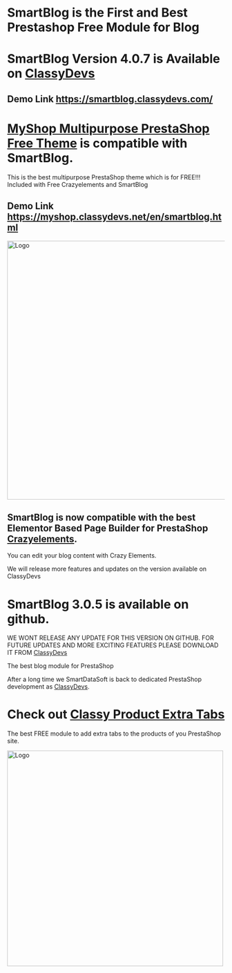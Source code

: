 # SmartBlog is the First and Best Prestashop Free Module for Blog

# SmartBlog Version 4.0.7 is Available on [ClassyDevs](https://classydevs.com/free-modules/smartblog/?utm_source=sbloggithub&utm_medium=sbloggithubredmi&utm_campaign=sbloggithubredmi)

## Demo Link https://smartblog.classydevs.com/

# [MyShop Multipurpose PrestaShop Free Theme](https://classydevs.com/myshop-multipurpose-prestashop-free-theme-download/?utm_source=sbloggithubmyshopbanner&utm_medium=sbloggithubredmimyshopbanner&utm_campaign=sbloggithubredmimyshopbanner) is compatible with SmartBlog. 

This is the best multipurpose PrestaShop theme which is for FREE!!! Included with Free Crazyelements and SmartBlog
## Demo Link https://myshop.classydevs.net/en/smartblog.html

<a href="https://classydevs.com/myshop-multipurpose-prestashop-free-theme-download/?utm_source=sbloggithubredmimyshopbanner&utm_medium=sbloggithubredmimyshopbanner&utm_campaign=sbloggithubredmimyshopbanner" target="_blank"><img src="https://github.com/smartdatasoft/smartblog/blob/develop/myshop_multipurpose_prestashop_theme_free.jpeg" alt="Logo" width="900" height="600"></a>

## SmartBlog is now compatible with the best Elementor Based Page Builder for PrestaShop [Crazyelements](https://classydevs.com/crazy-elements/?utm_source=smartblog_github_crazy&utm_medium=smartblog_github_redme&utm_campaign=smartblog_github_redme&utm_term=smartblog_github_redme). 

You can edit your blog content with Crazy Elements.

We will release more features and updates on the version available on ClassyDevs


# SmartBlog 3.0.5 is available on github. 

WE WONT RELEASE ANY UPDATE FOR THIS VERSION ON GITHUB. FOR FUTURE UPDATES AND MORE EXCITING FEATURES PLEASE DOWNLOAD IT FROM [ClassyDevs](https://classydevs.com/free-modules/smartblog/?utm_source=sbloggithub&utm_medium=sbloggithubredmi&utm_campaign=sbloggithubredmi)

The best blog module for PrestaShop


After a long time we SmartDataSoft is back to dedicated PrestaShop development as [ClassyDevs](https://classydevs.com/?utm_source=sbloggithub&utm_medium=sbloggithubredmi&utm_campaign=sbloggithubredmi).



# Check out [Classy Product Extra Tabs](https://classydevs.com/free-modules/classy-product-extra-tab/?utm_source=sbloggithub&utm_medium=sbloggithubredmi&utm_campaign=sbloggithubredmi) 
The best FREE module to add extra tabs to the products of you PrestaShop site.

<a href="https://classydevs.com/free-modules/classy-product-extra-tab/?utm_source=sbloggithub&utm_medium=sbloggithubredmi&utm_campaign=sbloggithubredmi" target="_blank"><img src="Frame 8.png" alt="Logo" width="500" height="500"></a>
